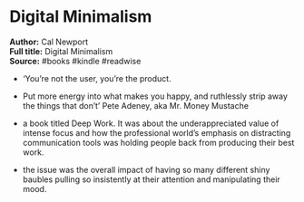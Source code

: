 # Digital Minimalism

**Author:** Cal Newport  
**Full title:** Digital Minimalism  
**Source:** #books #kindle #readwise

- ‘You’re not the user, you’re the product. 
   
- Put more energy into what makes you happy, and ruthlessly strip away the things that don’t’ Pete Adeney, aka Mr. Money Mustache 
   
- a book titled Deep Work. It was about the underappreciated value of intense focus and how the professional world’s emphasis on distracting communication tools was holding people back from producing their best work. 
   
- the issue was the overall impact of having so many different shiny baubles pulling so insistently at their attention and manipulating their mood. 
   
